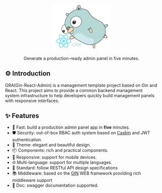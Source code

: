 <p align="center">
  <a href="https://github.com/blkcor/gin-react-admin">
    <img width="38%" alt="go-admin" src="./images/logo.png">
  </a>
</p>

<p align="center">
    Generate a production-ready admin panel in five minutes.
</p>

## ⚙️ Introduction

GRA(Gin-React-Admin) is a management template project based on Gin and React. This project aims to provide a common backend management system infrastructure to help developers quickly build management panels with responsive interfaces.

## ✨ Features

- 🚀 Fast: build a production admin panel app in **five** minutes.
- 🛡️ Security: out-of-box RBAC auth system based on [Casbin](https://github.com/casbin/casbin) and JWT authentication.
- 🎨 Theme: elegant and beautiful design.
- 📦 Components: rich and practical components.
- 📱 Responsive: support for mobile devices.
- 🌐 Multi-language: support for multiple languages.
- 🎯 Standard: follow RESTful API design specifications
- 📚 Middleware: based on the [GIN](https://github.com/gin-gonic/gin) WEB framework providing rich middleware support
- 📝 Doc: swagger documentation supported.
